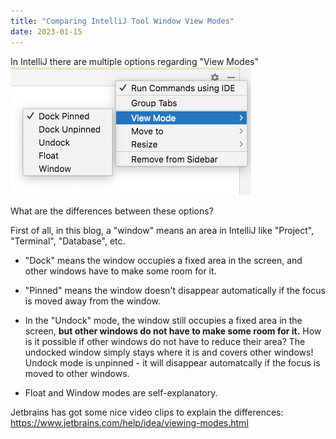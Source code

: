 ```yaml
---
title: "Comparing IntelliJ Tool Window View Modes"
date: 2023-01-15
---
```


In IntelliJ there are multiple options regarding "View Modes"
![Different View Modes](/assets/tool-window-view-modes.png)


What are the differences between these options?

First of all, in this blog, a "window" means an area in IntelliJ like "Project", "Terminal", "Database", etc.

* "Dock" means the window occupies a fixed area in the screen, 
and other windows have to make some room for it.

* "Pinned" means the window doesn't disappear automatically if the focus is moved away from the window.

* In the "Undock" mode, the window still occupies a fixed area in the screen, **but other windows do not have to make some room for it.**
How is it possible if other windows do not have to reduce their area? The undocked window simply stays where it is and covers other windows!
Undock mode is unpinned - it will disappear automatcally if the focus is moved to other windows.

* Float and Window modes are self-explanatory.  

Jetbrains has got some nice video clips to explain the differences: 
https://www.jetbrains.com/help/idea/viewing-modes.html
